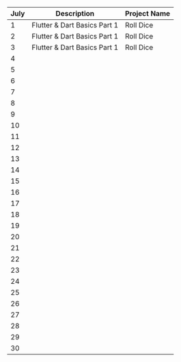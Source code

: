 |   July   |         Description         |     Project Name     |
|----------|----------------------------|----------------------|
|    1     |  Flutter & Dart Basics Part 1  |       Roll Dice      |
|    2     |  Flutter & Dart Basics Part 1  |       Roll Dice      |
|    3     |  Flutter & Dart Basics Part 1  |       Roll Dice      |
|    4     |                            |                      |
|    5     |                            |                      |
|    6     |                            |                      |
|    7     |                            |                      |
|    8     |                            |                      |
|    9     |                            |                      |
|   10     |                            |                      |
|   11     |                            |                      |
|   12     |                            |                      |
|   13     |                            |                      |
|   14     |                            |                      |
|   15     |                            |                      |
|   16     |                            |                      |
|   17     |                            |                      |
|   18     |                            |                      |
|   19     |                            |                      |
|   20     |                            |                      |
|   21     |                            |                      |
|   22     |                            |                      |
|   23     |                            |                      |
|   24     |                            |                      |
|   25     |                            |                      |
|   26     |                            |                      |
|   27     |                            |                      |
|   28     |                            |                      |
|   29     |                            |                      |
|   30     |                            |                      |
